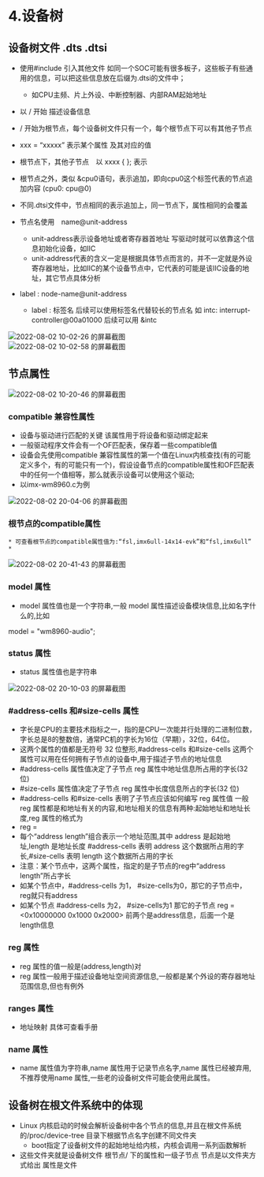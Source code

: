 # 4.设备树  


## 设备树文件  .dts  .dtsi

* 使用#include 引入其他文件   如同一个SOC可能有很多板子，这些板子有些通用的信息，可以把这些信息放在后缀为.dtsi的文件中；  
    * 如CPU主频、片上外设、中断控制器、内部RAM起始地址  

* 以 / 开始  描述设备信息

* / 开始为根节点，每个设备树文件只有一个，每个根节点下可以有其他子节点  
* xxx = “xxxxx”  表示某个属性 及其对应的值  

* 根节点下，其他子节点　以 xxxx { }; 表示  
* 根节点之外，类似 &cpu0语句，表示追加，即向cpu0这个标签代表的节点追加内容 (cpu0: cpu@0)  
* 不同.dtsi文件中，节点相同的表示追加上，同一节点下，属性相同的会覆盖  

* 节点名使用　name@unit-address  
    * unit-address表示设备地址或者寄存器首地址  写驱动时就可以依靠这个信息初始化设备，如IIC
    * unit-address代表的含义一定是根据具体节点而言的，并不一定就是外设寄存器地址，比如IIC的某个设备节点中，它代表的可能是该IIC设备的地址，其它节点具体分析  
* label : node-name@unit-address    
    * label : 标签名  后续可以使用标签名代替较长的节点名  如 intc: interrupt-controller@00a01000  后续可以用 &intc

![2022-08-02 10-02-26 的屏幕截图](https://user-images.githubusercontent.com/58176267/182275962-56331b8f-82b4-4f16-8a45-98b20b5b1a1a.png)  
![2022-08-02 10-02-58 的屏幕截图](https://user-images.githubusercontent.com/58176267/182275980-f74e111e-6792-49c0-bab1-795a1e09e5ac.png)  


## 节点属性  

![2022-08-02 10-20-46 的屏幕截图](https://user-images.githubusercontent.com/58176267/182277774-be914cf6-daaa-472d-80fc-13ce02937f38.png)  

### compatible 兼容性属性  

* 设备与驱动进行匹配的关键  该属性用于将设备和驱动绑定起来  
* 一般驱动程序文件会有一个OF匹配表，保存着一些compatible值
* 设备会先使用compatible 兼容性属性的第一个值在Linux内核查找(有的可能定义多个，有的可能只有一个)，假设设备节点的compatible属性和OF匹配表中的任何一个值相等，那么就表示设备可以使用这个驱动;  
* 以imx-wm8960.c为例  

![2022-08-02 20-04-06 的屏幕截图](https://user-images.githubusercontent.com/58176267/182370301-5b27195b-252e-438b-ad08-855e5b4e3267.png)  

### 根节点的compatible属性  
    * 可查看根节点的compatible属性值为:“fsl,imx6ull-14x14-evk”和“fsl,imx6ull”
    * 
![2022-08-02 20-41-43 的屏幕截图](https://user-images.githubusercontent.com/58176267/182377257-6585adf2-bafd-4a06-8e02-f235b5f2726d.png)  




### model 属性  

* model 属性值也是一个字符串,一般 model 属性描述设备模块信息,比如名字什么的,比如  

model = "wm8960-audio";

### status 属性  

* status 属性值也是字符串  

![2022-08-02 20-10-03 的屏幕截图](https://user-images.githubusercontent.com/58176267/182371350-efaa07fd-48a5-44b3-9804-0126fb2efca1.png)    
 

### #address-cells 和#size-cells 属性  

* 字长是CPU的主要技术指标之一，指的是CPU一次能并行处理的二进制位数，字长总是8的整数倍，通常PC机的字长为16位（早期），32位，64位。
* 这两个属性的值都是无符号 32 位整形,#address-cells 和#size-cells 这两个属性可以用在任何拥有子节点的设备中,用于描述子节点的地址信息  
* #address-cells 属性值决定了子节点 reg 属性中地址信息所占用的字长(32 位)  
* #size-cells 属性值决定了子节点 reg 属性中长度信息所占的字长(32 位)
* #address-cells 和#size-cells 表明了子节点应该如何编写 reg 属性值 一般 reg 属性都是和地址有关的内容,和地址相关的信息有两种:起始地址和地址长度,reg 属性的格式为  
* reg = <address1 length1 address2 length2 address3 length3......>  
* 每个“address length”组合表示一个地址范围,其中 address 是起始地址,length 是地址长度   #address-cells 表明 address 这个数据所占用的字长,#size-cells 表明 length 这个数据所占用的字长  
* 注意：某个节点中，这两个属性，指定的是子节点的reg中“address length”所占字长  
* 如某个节点中，#address-cells 为1， #size-cells为0，那它的子节点中，reg就只有address  
* 如某个节点 #address-cells 为2， #size-cells为1   那它的子节点 reg = <0x10000000 0x1000 0x2000> 前两个是address信息，后面一个是 length信息  

### reg 属性  

* reg 属性的值一般是(address,length)对  
* reg 属性一般用于描述设备地址空间资源信息,一般都是某个外设的寄存器地址范围信息,但也有例外  

### ranges 属性  

* 地址映射   具体可查看手册  


### name 属性  

* name 属性值为字符串,name 属性用于记录节点名字,name 属性已经被弃用,不推荐使用name 属性,一些老的设备树文件可能会使用此属性。
 




## 设备树在根文件系统中的体现  

* Linux 内核启动的时候会解析设备树中各个节点的信息,并且在根文件系统的/proc/device-tree 目录下根据节点名字创建不同文件夹  
   * boot指定了设备树文件的起始地址给内核，内核会调用一系列函数解析  
* 这些文件夹就是设备树文件 根节点/ 下的属性和一级子节点  节点是以文件夹方式给出  属性是文件  


## 







